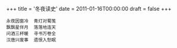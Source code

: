 +++
title = '冬夜读史'
date = 2011-01-16T00:00:00
draft = false
+++

```text
永夜因窗冷  青灯对蜀笺
飘飘星伴月  落落地连天
问酒三杯暖  寻书万卷全
汉唐兴废事  遗恨入愁眠
```
